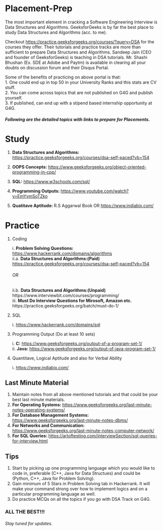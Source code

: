 # Placement-Prep

The most important element in cracking a Software Engineering Interview is Data Structures and Algorithms. GeeksforGeeks is by far the best place to study Data Structures and Algorithms (acc. to me). <br>
 
Checkout https://practice.geeksforgeeks.org/courses/?query=DSA for the courses they offer. Their tutorials and practice tracks are more than sufficient to prepare Data Structures and Algorithms. Sandeep Jain (CEO and founder of GeeksforGeeks) is teaching in DSA tutorials. Mr. Shashi Bhushan (Ex. SDE at Adobe and Paytm) is available in clearing all your doubts on discussion forum and their Disqus Portal. <br>

<p> Some of the benefits of practicing on above portal is that: <br>
	1. One could end up in top 50 in your University Ranks and this stats are CV stuff. <br>
	2. You can come across topics that are not published on G4G and publish yourself. <br>
	3. If published, can end up with a stipend based internship opportunity at G4G. <br>
	
<h5> Following are the detailed topics with links to prepare for Placements. </h5>

<h1>Study</h1>

1. <b>Data Structures and Algorithms:</b> https://practice.geeksforgeeks.org/courses/dsa-self-paced?vb=154 <br>

2. <b>OOPS Concepts:</b> https://www.geeksforgeeks.org/object-oriented-programming-in-cpp/ <br>

3. <b>SQL:</b> https://www.w3schools.com/sql/ <br>

4. <b> Programming Outputs: </b> https://www.youtube.com/watch?v=EmYvmSoTZko <br>

5. <b> Quatitave Aptitude: </b> R.S Aggarwal Book OR https://www.indiabix.com/ <br>

<h1>Practice</h1>

1. Coding
    
     i. <b>Problem Solving Questions: </b> https://www.hackerrank.com/domains/algorithms <br>
    ii.a. <b> Data Structures and Algorithms:(Paid) </b> https://practice.geeksforgeeks.org/courses/dsa-self-paced?vb=154 
     <h6> OR </h6> 
    ii.b. <b> Data Structures and Algorithms:(Unpaid) </b> https://www.interviewbit.com/courses/programming/ <br>
     iii.  <b> Must Do Interview Questions for Mirosoft, Amazon etc. </b> https://practice.geeksforgeeks.org/batch/must-do-1/ <br>
     
2. SQL

	i. https://www.hackerrank.com/domains/sql

3. Programming Output (Do at least 10 sets)

	i. <b>C:</b> https://www.geeksforgeeks.org/output-of-a-program-set-1/ <br>
	ii. <b>Java:</b> https://www.geeksforgeeks.org/output-of-java-program-set-1/
  
4. Quantitave, Logical Aptitude and also for Verbal Ability

  	i. https://www.indiabix.com/

<h2>Last Minute Material</h2>

1. Maintain notes from all above mentioned tutorials and that could be your best last minute materials.
2. <b> For Operating Systems: </b> https://www.geeksforgeeks.org/last-minute-notes-operating-systems/<br>
3. <b> For Database Management Systems: </b> https://www.geeksforgeeks.org/last-minute-notes-dbms/ <br>
4. <b> For Networks and Communication: </b> https://www.geeksforgeeks.org/last-minute-notes-computer-network/ <br>
5. <b> For SQL Queries: </b> https://artoftesting.com/interviewSection/sql-queries-for-interview.html </br>

<h2>Tips</h2>

1. Start by picking up one programming language which you would like to code in, preferable (C++, Java for Data Structues)
   and could be (Python, C++, Java for Problem Solving). <br>
2. Gain minimum of 5 Stars in Problem Solving tab in Hackerrank. It will make your command strong over how to implement logics 
   and on a particular programming language as well. <br>
3. Do practice MCQs on all the topics if you go with DSA Track on G4G. <br>


<h3>ALL THE BEST!!!</h3>

<h6><i>Stay tuned for updates.</i></h6>
